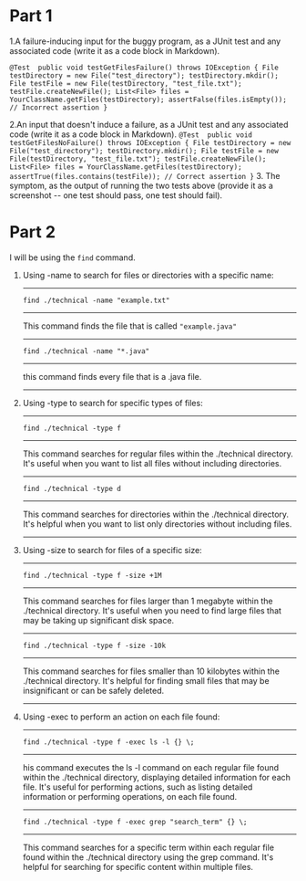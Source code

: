 # Part 1 #
1.A failure-inducing input for the buggy program, as a JUnit test and any associated code (write it as a code block in Markdown).

`@Test 
public void testGetFilesFailure() throws IOException {
    File testDirectory = new File("test_directory");
    testDirectory.mkdir();
    File testFile = new File(testDirectory, "test_file.txt");
    testFile.createNewFile();
    List<File> files = YourClassName.getFiles(testDirectory);
    assertFalse(files.isEmpty()); // Incorrect assertion
}`

2.An input that doesn't induce a failure, as a JUnit test and any associated code (write it as a code block in Markdown).
`@Test 
public void testGetFilesNoFailure() throws IOException {
    File testDirectory = new File("test_directory");
    testDirectory.mkdir();
    File testFile = new File(testDirectory, "test_file.txt");
    testFile.createNewFile();
    List<File> files = YourClassName.getFiles(testDirectory);
    assertTrue(files.contains(testFile)); // Correct assertion
}`
3. The symptom, as the output of running the two tests above (provide it as a screenshot -- one test should pass, one test should fail).



# Part 2 #

I will be using the `find` command. 

1. Using -name to search for files or directories with a specific name:

   ---

   `find ./technical -name "example.txt"`
   
   ---
 
   This command finds the file that is called `"example.java"`
   
   ---
   
   `find ./technical -name "*.java"`
   
    ---
   
   this command finds every file that is a .java file.
   
    ---
   
3. Using -type to search for specific types of files:
   
   ---
   
   `find ./technical -type f`

   ---
   
   This command searches for regular files within the ./technical directory. It's useful when you want to list all files without including
   directories.

   ---
   
   `find ./technical -type d`

   ---
   
   This command searches for directories within the ./technical directory. It's helpful when you want to list only directories without including files.

    ---

5. Using -size to search for files of a specific size:

   ---
   
   `find ./technical -type f -size +1M`

   ---
   
   This command searches for files larger than 1 megabyte within the ./technical directory. It's useful when you need to find large files that may be taking up significant disk space.

   ---
   
   `find ./technical -type f -size -10k`

   ---
   
   This command searches for files smaller than 10 kilobytes within the ./technical directory. It's helpful for finding small files that may be insignificant or can be safely deleted.

   ---

7. Using -exec to perform an action on each file found:

   ---
   
   `find ./technical -type f -exec ls -l {} \;`

   ---
   
   his command executes the ls -l command on each regular file found within the ./technical directory, displaying detailed information for each file. It's useful for performing actions, such as listing detailed information or performing operations, on each file found.

   ---
   
   `find ./technical -type f -exec grep "search_term" {} \;`

   ---
   
   This command searches for a specific term within each regular file found within the ./technical directory using the grep command. It's helpful for searching for specific content within multiple files.





